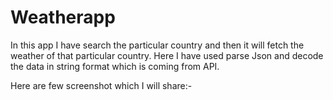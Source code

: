 # Weatherapp

In this app I have search the particular country and then it will fetch the weather of that particular country. Here I have used parse Json and decode the data in string format which is coming from API.

Here are few screenshot which I will share:-

 
